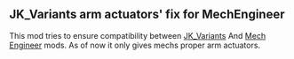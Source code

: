 ## JK_Variants arm actuators' fix for MechEngineer
This mod tries to ensure compatibility between [JK_Variants](https://www.nexusmods.com/battletech/mods/18) And [Mech Engineer](https://github.com/BattletechModders/MechEngineer) mods. As of now it only gives mechs proper arm actuators.